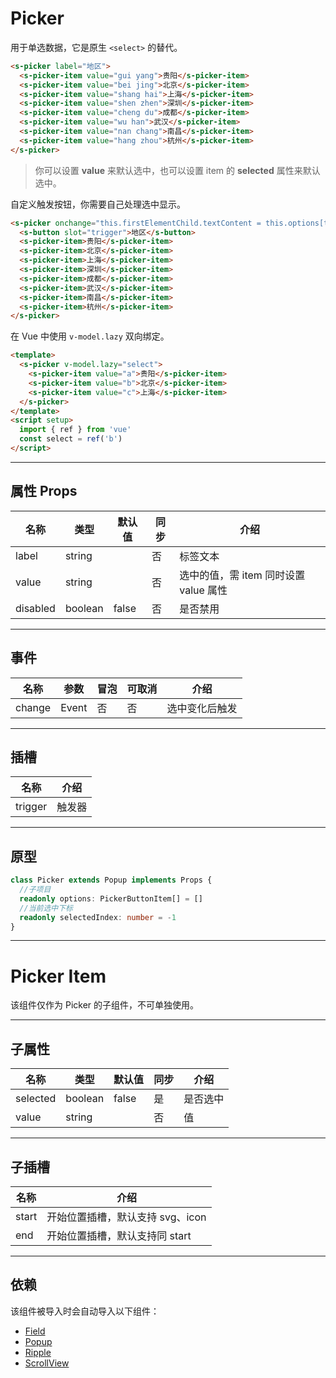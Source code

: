 # Picker

用于单选数据，它是原生 `<select>` 的替代。

```html preview
<s-picker label="地区">
  <s-picker-item value="gui yang">贵阳</s-picker-item>
  <s-picker-item value="bei jing">北京</s-picker-item>
  <s-picker-item value="shang hai">上海</s-picker-item>
  <s-picker-item value="shen zhen">深圳</s-picker-item>
  <s-picker-item value="cheng du">成都</s-picker-item>
  <s-picker-item value="wu han">武汉</s-picker-item>
  <s-picker-item value="nan chang">南昌</s-picker-item>
  <s-picker-item value="hang zhou">杭州</s-picker-item>
</s-picker>
```

> 你可以设置 **value** 来默认选中，也可以设置 item 的 **selected** 属性来默认选中。


自定义触发按钮，你需要自己处理选中显示。

```html preview
<s-picker onchange="this.firstElementChild.textContent = this.options[this.selectedIndex].textContent">
  <s-button slot="trigger">地区</s-button>
  <s-picker-item>贵阳</s-picker-item>
  <s-picker-item>北京</s-picker-item>
  <s-picker-item>上海</s-picker-item>
  <s-picker-item>深圳</s-picker-item>
  <s-picker-item>成都</s-picker-item>
  <s-picker-item>武汉</s-picker-item>
  <s-picker-item>南昌</s-picker-item>
  <s-picker-item>杭州</s-picker-item>
</s-picker>
```

在 Vue 中使用 `v-model.lazy` 双向绑定。

```html
<template>
  <s-picker v-model.lazy="select">
    <s-picker-item value="a">贵阳</s-picker-item>
    <s-picker-item value="b">北京</s-picker-item>
    <s-picker-item value="c">上海</s-picker-item>
  </s-picker>
</template>
<script setup>
  import { ref } from 'vue'
  const select = ref('b')
</script>
```

---

## 属性 Props

| 名称     | 类型     | 默认值 | 同步 | 介绍                               |
| -------- | ------- | ------ | --- | ---------------------------------- |
| label    | string  |        | 否  | 标签文本                            |
| value    | string  |        | 否  | 选中的值，需 item 同时设置 value 属性 |
| disabled | boolean | false  | 否  | 是否禁用                            |

---

## 事件

| 名称   | 参数   | 冒泡 | 可取消 | 介绍          |
| ------ |------ |------|------ |-------------- |
| change | Event | 否   | 否     | 选中变化后触发 |

---

## 插槽

| 名称    | 介绍   |
| ------- | ----- |
| trigger | 触发器 |

---

## 原型

```ts
class Picker extends Popup implements Props {
  //子项目
  readonly options: PickerButtonItem[] = []
  //当前选中下标 
  readonly selectedIndex: number = -1
}
```

---

# Picker Item

该组件仅作为 Picker 的子组件，不可单独使用。

---

## 子属性

| 名称     | 类型     | 默认值 | 同步 | 介绍     |
| -------- | ------- | ------ | --- | ------- |
| selected | boolean | false  | 是  | 是否选中 |
| value    | string  |        | 否  | 值      |

---

## 子插槽

| 名称   | 介绍                             |
| ------ | ------------------------------- |
| start  |  开始位置插槽，默认支持 svg、icon |
| end    |  开始位置插槽，默认支持同 start   |

---

## 依赖

该组件被导入时会自动导入以下组件：

- [Field](./field)
- [Popup](./popup)
- [Ripple](./ripple)
- [ScrollView](./scroll-view)